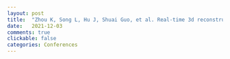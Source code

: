 ```yaml
---
layout: post
title:  "Zhou K, Song L, Hu J, Shuai Guo, et al. Real-time 3d reconstruction of dynamic scenes with multiple kinect v2 sensors[C]//International Broadcast Convention. 2021."
date:   2021-12-03
comments: true
clickable: false
categories: Conferences
---
```

